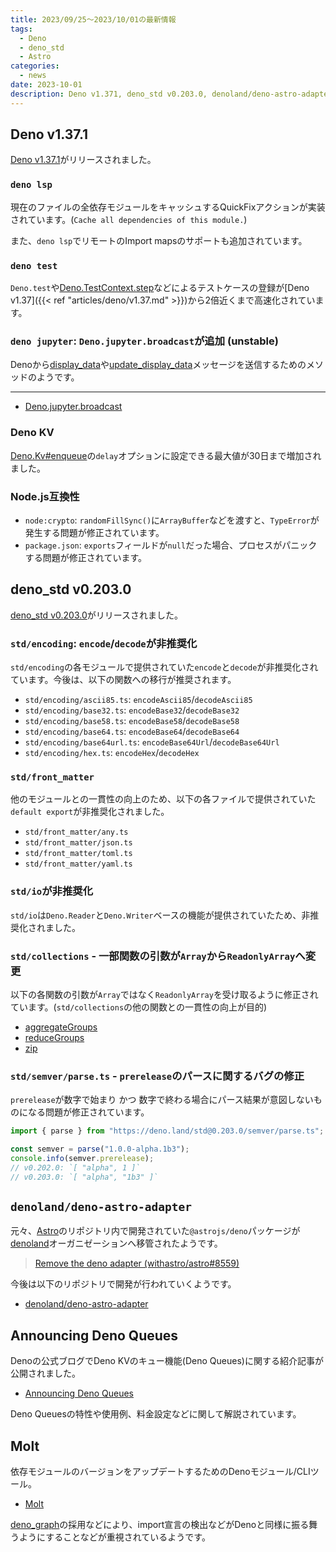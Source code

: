 ```yaml
---
title: 2023/09/25〜2023/10/01の最新情報
tags:
  - Deno
  - deno_std
  - Astro
categories:
  - news
date: 2023-10-01
description: Deno v1.371, deno_std v0.203.0, denoland/deno-astro-adapter, Deno Queuesのアナウンス, Molt (依存関係のアップデートツール)
---
```


## Deno v1.37.1

[Deno v1.37.1](https://github.com/denoland/deno/releases/tag/v1.37.1)がリリースされました。

### `deno lsp`

現在のファイルの全依存モジュールをキャッシュするQuickFixアクションが実装されています。(`Cache all dependencies of this module.`)

また、`deno lsp`でリモートのImport mapsのサポートも追加されています。

### `deno test`

`Deno.test`や[Deno.TestContext.step](https://deno.land/api@v1.37.1?s=Deno.TestContext#method_step_0)などによるテストケースの登録が[Deno v1.37]({{< ref "articles/deno/v1.37.md" >}})から2倍近くまで高速化されています。

### `deno jupyter`: `Deno.jupyter.broadcast`が追加 (unstable)

Denoから[display_data](https://github.com/jupyter/jupyter_client/blob/v8.3.1/docs/messaging.rst#display-data)や[update_display_data](https://github.com/jupyter/jupyter_client/blob/v8.3.1/docs/messaging.rst#update-display-data)メッセージを送信するためのメソッドのようです。

---

- [Deno.jupyter.broadcast](https://deno.land/api@v1.37.1?s=Deno.jupyter.broadcast&unstable=)

### Deno KV

[Deno.Kv#enqueue](https://deno.land/api@v1.37.1?s=Deno.Kv&unstable=#method_enqueue_0)の`delay`オプションに設定できる最大値が30日まで増加されました。

### Node.js互換性

- `node:crypto`: `randomFillSync()`に`ArrayBuffer`などを渡すと、`TypeError`が発生する問題が修正されています。
- `package.json`: `exports`フィールドが`null`だった場合、プロセスがパニックする問題が修正されています。

## deno_std v0.203.0

[deno_std v0.203.0](https://github.com/denoland/deno_std/releases/tag/0.203.0)がリリースされました。

### `std/encoding`: `encode`/`decode`が非推奨化

`std/encoding`の各モジュールで提供されていた`encode`と`decode`が非推奨化されています。今後は、以下の関数への移行が推奨されます。

- `std/encoding/ascii85.ts`: `encodeAscii85`/`decodeAscii85`
- `std/encoding/base32.ts`: `encodeBase32`/`decodeBase32`
- `std/encoding/base58.ts`: `encodeBase58`/`decodeBase58`
- `std/encoding/base64.ts`: `encodeBase64`/`decodeBase64`
- `std/encoding/base64url.ts`: `encodeBase64Url`/`decodeBase64Url`
- `std/encoding/hex.ts`: `encodeHex`/`decodeHex`

### `std/front_matter`

他のモジュールとの一貫性の向上のため、以下の各ファイルで提供されていた`default export`が非推奨化されました。

- `std/front_matter/any.ts`
- `std/front_matter/json.ts`
- `std/front_matter/toml.ts`
- `std/front_matter/yaml.ts`

### `std/io`が非推奨化

`std/io`は`Deno.Reader`と`Deno.Writer`ベースの機能が提供されていたため、非推奨化されました。

### `std/collections` - 一部関数の引数が`Array`から`ReadonlyArray`へ変更

以下の各関数の引数が`Array`ではなく`ReadonlyArray`を受け取るように修正されています。(`std/collections`の他の関数との一貫性の向上が目的)

- [aggregateGroups](https://deno.land/std@0.203.0/collections/aggregate_groups.ts?s=aggregateGroups)
- [reduceGroups](https://deno.land/std@0.203.0/collections/reduce_groups.ts?s=reduceGroups)
- [zip](https://deno.land/std@0.203.0/collections/zip.ts?s=zip)

### `std/semver/parse.ts` - `prerelease`のパースに関するバグの修正

`prerelease`が数字で始まり かつ 数字で終わる場合にパース結果が意図しないものになる問題が修正されています。

```javascript
import { parse } from "https://deno.land/std@0.203.0/semver/parse.ts";

const semver = parse("1.0.0-alpha.1b3");
console.info(semver.prerelease);
// v0.202.0: `[ "alpha", 1 ]`
// v0.203.0: `[ "alpha", "1b3" ]`
```

## `denoland/deno-astro-adapter`

元々、[Astro](https://github.com/withastro/astro)のリポジトリ内で開発されていた`@astrojs/deno`パッケージが[denoland](https://github.com/denoland)オーガニゼーションへ移管されたようです。

> [Remove the deno adapter (withastro/astro#8559)](https://github.com/withastro/astro/pull/8559)

今後は以下のリポジトリで開発が行われていくようです。

- [denoland/deno-astro-adapter](https://github.com/denoland/deno-astro-adapter)

## Announcing Deno Queues

Denoの公式ブログでDeno KVのキュー機能(Deno Queues)に関する紹介記事が公開されました。

- [Announcing Deno Queues](https://deno.com/blog/queues)

Deno Queuesの特性や使用例、料金設定などに関して解説されています。

## Molt

依存モジュールのバージョンをアップデートするためのDenoモジュール/CLIツール。

- [Molt](https://github.com/hasundue/deno-molt)

[deno_graph](https://github.com/denoland/deno_graph)の採用などにより、import宣言の検出などがDenoと同様に振る舞うようにすることなどが重視されているようです。
